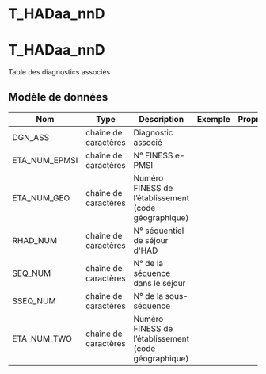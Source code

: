 # T_HADaa_nnD

<!-- ATTENTION : Ne pas supprimer ou modifier la ligne ci-dessous -->
# T_HADaa_nnD

Table des diagnostics associés


## Modèle de données

|Nom|Type|Description|Exemple|Propriétés|
|-|-|-|-|-|
|DGN_ASS|chaîne de caractères|Diagnostic associé|||
|ETA_NUM_EPMSI|chaîne de caractères|N° FINESS e-PMSI|||
|ETA_NUM_GEO|chaîne de caractères|Numéro FINESS de l’établissement (code géographique)|||
|RHAD_NUM|chaîne de caractères|N° séquentiel de séjour d'HAD|||
|SEQ_NUM|chaîne de caractères|N° de la séquence dans le séjour|||
|SSEQ_NUM|chaîne de caractères|N° de la sous-séquence|||
|ETA_NUM_TWO|chaîne de caractères|Numéro FINESS de l’établissement (code géographique)|||

<!-- ATTENTION : Ne pas supprimer ou modifier la ligne ci-dessus -->
